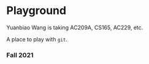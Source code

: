 # Playground

Yuanbiao Wang is taking AC209A, CS165, AC229, etc.

A place to play with `git`.

### Fall 2021
